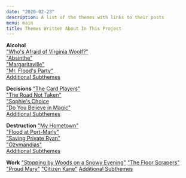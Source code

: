 ```yaml
---
date: "2020-02-23"
description: A list of the themes with links to their posts
menu: main
title: Themes Written About In This Project
---
```


**Alcohol**  
["Who's Afraid of Virginia Woolf?"](https://themesfromart.com/blog/2021-02-03-alcohol-woolf-nichols/)  
["Absinthe"](https://themesfromart.com/blog/2021-02-03-alcohol-absinthe-degas/)  
["Margaritaville"](https://themesfromart.com/blog/2021-02-01-alcohol-margaritaville-buffet/)  
["Mr. Flood's Party"](https://themesfromart.com/blog/2021-01-24-alcohol-flood-frost/alcoholfloodindex/)  
[Additional Subthemes](https://themesfromart.com/blog/2021-02-03-alcohol-wide-view/)  

**Decisions**
["The Card Players"](https://themesfromart.com/blog/2021-02-08-decisions-the-card-players-a-painting-by-paul-cezanne/decisionscardplayerscezanne/)  
["The Road Not Taken"](https://themesfromart.com/blog/2021-02-08-decisions-from-the-road-not-taken-a-poem-by-robert-frost/decisionsroadfrost/)  
["Sophie's Choice](https://themesfromart.com/blog/2021-02-08-decisions-sophie-s-choice-with-meryl-streep/decisionssophies/)  
["Do You Believe in Magic"](https://themesfromart.com/blog/2021-02-08-decisions-from-do-you-believe-in-magic-a-song-by-the-lovin-spoonful/decisionsmagicspoonful/)  
[Additional Subthemes](https://themesfromart.com/blog/2021-02-10-decisions-a-wider-angle-view/decisionswiderangle/)

**Destruction**
["My Hometown"](https://themesfromart.com/blog/2021-02-18-destruction-from-my-hometown-a-rock-ballad-by-bruce-springsteen/destructhometown/)  
["Flood at Port-Marly"](https://themesfromart.com/blog/2021-02-18-destruction-from-flood-at-port-marly-a-painting-by-alfred-sisley/destructionflood/)  
["Saving Private Ryan"](https://themesfromart.com/blog/2021-02-18-destruction-saving-private-ryan-a-movie-by-steven-spielberg/destructionsaving/)  
["Ozymandias"](https://themesfromart.com/blog/2021-02-18-destruction-ozymandias-a-poem-by-percy-bysshe-shelley/destructoz/)  
[Additional Subthemes](https://themesfromart.com/blog/2021-02-10-decisions-a-wider-angle-view/decisionswiderangle/)  

**Work**
["Stopping by Woods on a Snowy Evening"](https://themesfromart.com/blog/2021-02-26-worksnowy/worksnowy/)
["The Floor Scrapers"](https://themesfromart.com/blog/2021-02-26-workscrapers/workscrapers/)
["Proud Mary"](https://themesfromart.com/blog/2021-02-26-workproud/workproud/)
["Citizen Kane"](https://themesfromart.com/blog/2021-02-26-workkane/workkane/)
[Additional Subthemes](https://themesfromart.com/blog/2021-02-26-workadditional/workperspective/)

